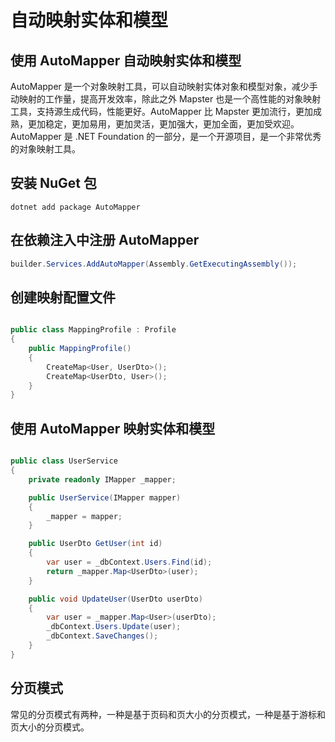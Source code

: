 # 自动映射实体和模型


## 使用 AutoMapper 自动映射实体和模型

AutoMapper 是一个对象映射工具，可以自动映射实体对象和模型对象，减少手动映射的工作量，提高开发效率，除此之外 Mapster 也是一个高性能的对象映射工具，支持源生成代码，性能更好。AutoMapper 比 Mapster 更加流行，更加成熟，更加稳定，更加易用，更加灵活，更加强大，更加全面，更加受欢迎。AutoMapper 是 .NET Foundation 的一部分，是一个开源项目，是一个非常优秀的对象映射工具。

## 安装 NuGet 包

```shell
dotnet add package AutoMapper
```

## 在依赖注入中注册 AutoMapper

```csharp
builder.Services.AddAutoMapper(Assembly.GetExecutingAssembly());
```

## 创建映射配置文件

```csharp

public class MappingProfile : Profile
{
    public MappingProfile()
    {
        CreateMap<User, UserDto>();
        CreateMap<UserDto, User>();
    }
}

```

## 使用 AutoMapper 映射实体和模型

```csharp

public class UserService
{
    private readonly IMapper _mapper;

    public UserService(IMapper mapper)
    {
        _mapper = mapper;
    }

    public UserDto GetUser(int id)
    {
        var user = _dbContext.Users.Find(id);
        return _mapper.Map<UserDto>(user);
    }

    public void UpdateUser(UserDto userDto)
    {
        var user = _mapper.Map<User>(userDto);
        _dbContext.Users.Update(user);
        _dbContext.SaveChanges();
    }
}

```

## 分页模式

常见的分页模式有两种，一种是基于页码和页大小的分页模式，一种是基于游标和页大小的分页模式。